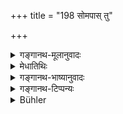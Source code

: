 +++
title = "198 सोमपास् तु"

+++

<details><summary>गङ्गानथ-मूलानुवादः</summary>

Somapas are the sons of Kavi; Haviṣmats are the sons of Aṅgiras; Ājyapās are the sons of Pulastya, and Sukālins, of Vaśiṣṭha.—(198)
</details>

<details><summary>मेधातिथिः</summary>

हविर्भुज एव **हविष्मन्तः** । **कविर्** भृगुः । "काव्यं वदन्त्य् उशनसम्" इति स्मरन्ति भार्गवं च । यथैता देवता ऋषीणां पुत्रा एवं त्वदीयाश् चापि पितरो देवतारूपा एवेति मावमंस्थाः ॥ ३.१८८ ॥
</details>

<details><summary>गङ्गानथ-भाष्यानुवादः</summary>

The Havirbhujs are here spoken of as ‘Haviṣmats.’

‘*Kavi*’ is Bhrgu. They say that ‘Uśanas is called *Kāvya*, as also
*Bhārgava*.’

‘Just as these gods are the sons of sages, so your Pitṛs also are god-like in their nature; hence you should not disregard them,’—\[such is the purport of these verses\].—(198)
</details>

<details><summary>गङ्गानथ-टिप्पन्यः</summary>

This verse is quoted in *Hemādri* (Śrāddha, p. 55).
</details>

<details><summary>Bühler</summary>

198	The Somapas are the sons of Kavi (Bhrigu), the Havishmats the children of Angiras, the Agyapas the offspring of Pulastya, but the Sukalins (the issue) of Vasishtha.
</details>
